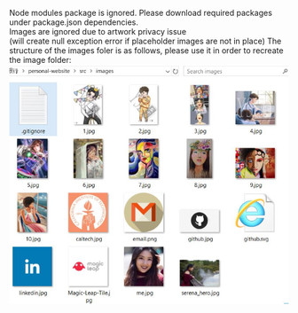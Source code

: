 Node modules package is ignored. Please download required packages under package.json dependencies. <br/>
Images are ignored due to artwork privacy issue <br/>
(will create null exception error if placeholder images are not in place)
The structure of the images foler is as follows, please use it in order to recreate the image folder: <br/>
![Alt text](images_structure.jpg)

